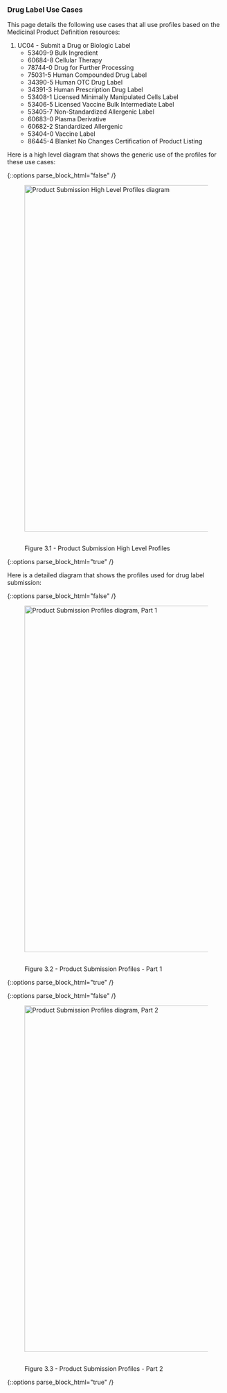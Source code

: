 ### Drug Label Use Cases

This page details the following use cases that all use profiles based on the Medicinal Product Definition resources:

1. UC04 - Submit a Drug or Biologic Label
	* 53409-9 Bulk Ingredient
	* 60684-8 Cellular Therapy
	* 78744-0 Drug for Further Processing
	* 75031-5 Human Compounded Drug Label
	* 34390-5 Human OTC Drug Label
	* 34391-3 Human Prescription Drug Label
	* 53408-1 Licensed Minimally Manipulated Cells Label
	* 53406-5 Licensed Vaccine Bulk Intermediate Label
	* 53405-7 Non-Standardized Allergenic Label
	* 60683-0 Plasma Derivative
	* 60682-2 Standardized Allergenic
	* 53404-0 Vaccine Label
	* 86445-4 Blanket No Changes Certification of Product Listing

Here is a high level diagram that shows the generic use of the profiles for these use cases:

{::options parse_block_html="false" /}
<figure>
  <img style="padding-top:0;padding-bottom:30px" width="800px" src="ProductSubmissionHighLevelProfiles.svg" alt="Product Submission High Level Profiles diagram"/>
  <figcaption>Figure 3.1 - Product Submission High Level Profiles</figcaption>
</figure>
{::options parse_block_html="true" /}

Here is a detailed diagram that shows the profiles used for drug label submission:

{::options parse_block_html="false" /}
<figure>
  <img style="padding-top:0;padding-bottom:30px" width="800px" src="ProductSubmissionProfiles-Part1.png" alt="Product Submission Profiles diagram, Part 1"/>
  <figcaption>Figure 3.2 - Product Submission Profiles - Part 1</figcaption>
</figure>
{::options parse_block_html="true" /}


{::options parse_block_html="false" /}
<figure>
  <img style="padding-top:0;padding-bottom:30px" width="800px" src="ProductSubmissionProfiles-Part2.png" alt="Product Submission Profiles diagram, Part 2"/>
  <figcaption>Figure 3.3 - Product Submission Profiles - Part 2</figcaption>
</figure>
{::options parse_block_html="true" /}


